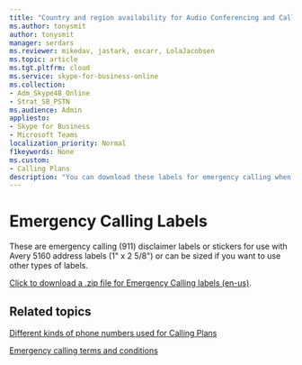 ```yaml
---
title: "Country and region availability for Audio Conferencing and Calling Plans"
ms.author: tonysmit
author: tonysmit
manager: serdars
ms.reviewer: mikedav, jastark, oscarr, LolaJacobsen
ms.topic: article
ms.tgt.pltfrm: cloud
ms.service: skype-for-business-online
ms.collection: 
- Adm_Skype4B_Online
- Strat_SB_PSTN
ms.audience: Admin
appliesto:
- Skype for Business 
- Microsoft Teams
localization_priority: Normal
f1keywords: None
ms.custom:
- Calling Plans
description: "You can download these labels for emergency calling when you are using Calling Plans in Office 365."
---
```

# Emergency Calling Labels

These are emergency calling (911) disclaimer labels or stickers for use with Avery 5160 address labels (1" x 2 5/8") or can be sized if you want to use other types of labels.

[Click to download a .zip file for Emergency Calling labels (en-us)](https://github.com/MicrosoftDocs/OfficeDocs-SkypeForBusiness/blob/live/Skype/SfbOnline/downloads/emergency-calling/emergency-calling-label-(en-us)-(v.1.0).zip?raw=true).

## Related topics

[Different kinds of phone numbers used for Calling Plans](../what-are-calling-plans-in-office-365/different-kinds-of-phone-numbers-used-for-calling-plans.md)

[Emergency calling terms and conditions](../legal-and-regulatory/emergency-calling-terms-and-conditions.md)